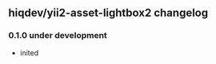 hiqdev/yii2-asset-lightbox2 changelog
-------------------------------------

### 0.1.0 under development

- inited

